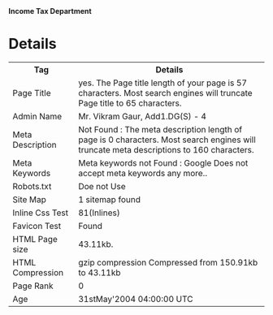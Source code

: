
<html>
<body>
<b>Income Tax Department</b>
<h1> Details </h1>
<table>
<tr>
<th> Tag </th>
<th> Details</th>
</tr>
<tr>
<td>Page Title</td>
<td>yes.
The Page title length of your page is 57 characters. Most search engines will truncate Page title to 65 characters.</td>
</tr>
<tr>
<td>Admin Name</td>
<td>Mr. Vikram Gaur, Add1.DG(S) - 4</td>
</tr>
<tr>
<td>Meta Description</td> 
<td>Not Found : The meta description length of page is 0 characters. Most search engines will truncate meta descriptions to 160 characters.</td>
</tr>
<tr>
<td>Meta Keywords</td>
<td>Meta keywords not Found : Google Does not accept meta keywords any more..</td>
</tr>
<tr>
<td>Robots.txt</td>
<td>Doe not Use</td>
</tr>
<tr>
<td> Site Map </td>
<td> 1 sitemap found </td>
</tr>
<tr>
<td>Inline Css Test</td>
<td>81(Inlines)</td>
</tr>
<tr>
<td> Favicon Test </td>
<td>  Found </td>
</tr>
<tr>
<td>HTML Page size</td>
<td>43.11kb.</td>
</tr>
<tr>
<td>HTML Compression </td>
<td>gzip compression
Compressed from 150.91kb to 43.11kb</td>
</tr>

<tr>
<td>Page Rank</td>
<td>0</td>
</tr>
<tr>
<td>Age</td>
<td>31stMay'2004 04:00:00 UTC</td>
</tr>

</table>
</body>
</html>
